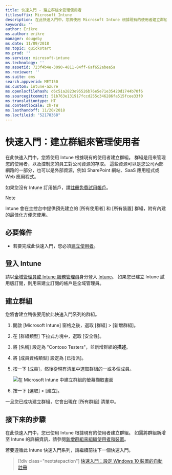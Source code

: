 ```yaml
---
title: 快速入門 - 建立群組來管理使用者
titlesuffix: Microsoft Intune
description: 在此快速入門中，您將使用 Microsoft Intune 根據現有的使用者建立群組。
keywords: ''
author: Erikre
ms.author: erikre
manager: dougeby
ms.date: 11/09/2018
ms.topic: quickstart
ms.prod: ''
ms.service: microsoft-intune
ms.technology: ''
ms.assetid: 723f4b4e-3090-4811-84ff-6af652abea5a
ms.reviewer: ''
ms.suite: ems
search.appverid: MET150
ms.custom: intune-azure
ms.openlocfilehash: d6c51a2823e95526b76e5e71e35420d1744b70f6
ms.sourcegitcommit: 51b763e131917fccd255c346286fa515fcee33f0
ms.translationtype: HT
ms.contentlocale: zh-TW
ms.lasthandoff: 11/20/2018
ms.locfileid: "52178368"
---
```

# <a name="quickstart-create-a-group-to-manage-users"></a>快速入門：建立群組來管理使用者

在此快速入門中，您將使用 Intune 根據現有的使用者建立群組。 群組是用來管理您的使用者，以及控制您的員工對公司資源的存取。 這些資源可以是您公司內部網路的一部分，也可以是外部資源，例如 SharePoint 網站、SaaS 應用程式或 Web 應用程式。

如果您沒有 Intune 訂用帳戶，請[註冊免費試用帳戶](free-trial-sign-up.md)。

>[!NOTE]
>Intune 會在主控台中提供預先建立的 [所有使用者] 和 [所有裝置] 群組，附有內建的最佳化方便您使用。

## <a name="prerequisites"></a>必要條件

- 若要完成此快速入門，您必須[建立使用者](quickstart-create-user.md)。

## <a name="sign-in-to-intune"></a>登入 Intune

請以[全域管理員或 Intune 服務管理員](users-add.md#types-of-administrators)身分登入 [Intune](https://aka.ms/intuneportal)。 如果您已建立 Intune 試用版訂閱，則用來建立訂閱的帳戶是全域管理員。

## <a name="create-a-group"></a>建立群組

您將會建立稍後要用於此快速入門系列的群組。

1. 開啟 [Microsoft Intune] 窗格之後，選取 [群組] > [新增群組]。
2. 在 [群組類型] 下拉式方塊中，選取 [安全性]。
3. 將 [名稱] 設定為 "Contoso Testers"，並新增群組的**描述**。
4. 將 [成員資格類型] 設定為 [已指派]。 
5. 按一下 [成員]，然後從現有清單中選取群組的一或多個成員。

    ![在 Microsoft Intune 中建立群組的螢幕擷取畫面](./media/quickstart-use-groups-01.png)

6. 按一下 [選取] > [建立]。

一旦您已成功建立群組，它會出現在 [所有群組] 清單中。 

## <a name="next-steps"></a>接下來的步驟

在此快速入門中，您已使用 Intune 根據現有的使用者建立群組。 如需將群組新增至 Intune 的詳細資訊，請參閱[新增群組來組織使用者和裝置](groups-add.md)。

若要遵循此 Intune 快速入門系列，請繼續前往下一個快速入門。

> [!div class="nextstepaction"]
> [快速入門：設定 Windows 10 裝置的自動註冊](quickstart-setup-auto-enrollment.md)
